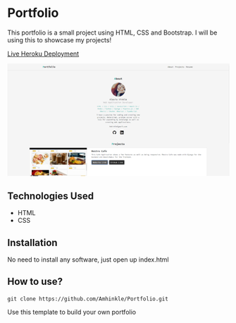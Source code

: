 # Portfolio

This portfolio is a small project using HTML, CSS and Bootstrap. I will be using this to showcase my projects!

[Live Heroku Deployment](https://allie-portfolio.herokuapp.com/)

![Capture portfolio](https://raw.githubusercontent.com/Amhinkle/Portfolio/main/alexis-portfolio.PNG)

## Technologies Used

* HTML
* CSS

## Installation

No need to install any software, just open up index.html

## How to use?

```
git clone https://github.com/Amhinkle/Portfolio.git
```
Use this template to build your own portfolio 
